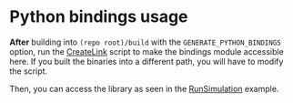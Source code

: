 # Python bindings usage
**After** building into `(repo root)/build` with the `GENERATE_PYTHON_BINDINGS` option, run the [CreateLink](CreateLink.sh) script to make the bindings module accessible here. If you built the binaries into a different path, you will have to modify the script.

Then, you can access the library as seen in the [RunSimulation](RunSimulation.py) example. 